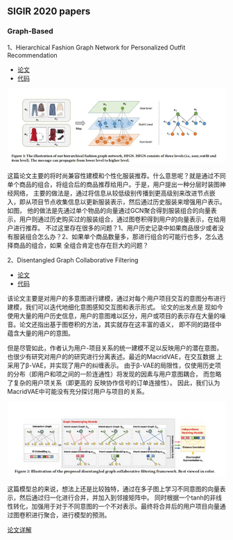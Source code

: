 ## SIGIR 2020 papers


### Graph-Based
1、Hierarchical Fashion Graph Network for Personalized Outfit Recommendation  
* [论文](../paper/HFGN.pdf)
* [代码](https://github.com/xcppy/hierarchical_fashion_graph_network)

![](2020_papers_files/1.jpg)

这篇论文主要的将时尚兼容性建模和个性化服装推荐。什么意思呢？就是通过不同单个商品的组合，将组合后的商品推荐给用户。于是，用户提出一种分层时装图神经网络，
主要的做法是，通过将信息从较低级别传播到更高级别来改进节点嵌入，即从项目节点收集信息以更新服装表示，然后通过历史服装来增强用户表示。如图，
他的做法是先通过单个物品的向量通过GCN聚合得到服装组合的向量表示，用户则通过历史购买过的服装组合，通过图卷积得到用户的向量表示，在给用户进行推荐。
不过这里存在很多的问题？1、用户历史记录中如果商品很少或者没有服装组合怎么办？2、如果单个商品数量多，那进行组合的可能行也多，怎么选择商品的组合，如果
全组合肯定也存在巨大的问题？


2、Disentangled Graph Collaborative Filtering
* [论文](../paper/DisenGCN.pdf)
* [代码](https://github.com/xiangwang1223/disentangled_graph_collaborative_filtering.)

该论文主要是对用户的多意图进行建模，通过对每个用户项目交互的意图分布进行建模，我们可以迭代地细化意图感知交互图和表示形式。 论文的出发点是
现如今使用大量的用户历史信息，用户的意图难以区分，用户或项目的表示存在大量的噪音。论文还指出基于图卷积的方法，其实就存在这丰富的语义，
即不同的路径中蕴含大量的用户的意图。

但是尽管如此，作者认为用户-项目关系的统一建模不足以反映用户的潜在意图，也很少有研究对用户的的研究进行分离表述。最近的MacridVAE，在交互数据
上采用了β-VAE，并实现了用户的纠缠表示。 由于β-VAE的局限性，仅使用历史项的分布（即用户和项之间的一阶连通性）将发现的因素与用户意图耦合，
而忽略了复杂的用户项关系（即更高的 反映协作信号的订单连接性）。 因此，我们认为MacridVAE中可能没有充分探讨用户与项目的关系。

![](2020_papers_files/2.jpg)

这篇模型总的来说，想法上还是比较独特，通过在多子图上学习不同意图的向量表示，然后通过归一化进行合并，并加入到邻接矩阵中。
同时根据一个tanh的非线性转化，加强用于对于不同意图的一个不对表示。最终将合并后的用户项目向量通过图卷积进行聚合，进行模型的预测。

[论文详解](./DisenGCN/paper.md)



